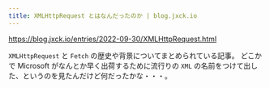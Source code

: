 ```yaml
---
title: XMLHttpRequest とはなんだったのか | blog.jxck.io
---
```


https://blog.jxck.io/entries/2022-09-30/XMLHttpRequest.html

`XMLHttpRequest` と `Fetch` の歴史や背景についてまとめられている記事。
どこかで Microsoft がなんとか早く出荷するために流行りの `XML` の名前をつけて出した、というのを見たんだけど何だったかな・・・。

